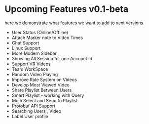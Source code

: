 <!--
{
	"nav_order": 4
}
-->

# Upcoming Features v0.1-beta

here we demonstrate what features we want to add to next versions.

- User Status (Online/Offline)
- Attach Marker note to Video Times
- Chat Support
- Linux Support
- More Modern Sidebar
- Showing All Session for one Account Id
- Support VR Videos
- Team WorkSpace
- Random Video Playing
- Improve Rate System on Videos
- Develop Most Viewed Video
- Share Playlist Between Users
- Smart Playlist - working with Query
- Multi Select and Send to Playlist
- Protobuf API Support
- Searching Users , Video
- Label User profile
